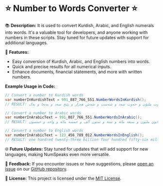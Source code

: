 
# ⭐ Number to Words Converter ⭐

📚 **Description:**
It is used to convert Kurdish, Arabic, and English numerals into words. It's a valuable tool for developers, and anyone working with numbers in these scripts. Stay tuned for future updates with support for additional languages.

🚀 **Features:**
- Easy conversion of Kurdish, Arabic, and English numbers into words.
- Quick and precise results for all numerical inputs.
- Enhance documents, financial statements, and more with written numbers.


**Example Usage in Code:**

```csharp
// Convert a number to Kurdish words
var numberInKurdishText = 991_887_766_551.NumberWordsInKurdish();
// RESULT: نۆ سەد و نۆوەت و یەک ملیار و هەشت سەد و هەشتا و حەوت ملیۆن و حەوت سەد و شەست و شەش هەزار و پێنج سەد و پەنجا و یەک

// Convert a number to Arabic words
var numberInArabicText = 991_887_766_551.NumberWordsInArabic();
// RESULT: تسعة مائة و واحد و تسعون مليار و ثمانية مائة و سبعة و ثمانون مليون و سبعة مائة و ستة و ستون ألف و خمسة مائة و واحد و خمسون

// Convert a number to English words
var numberInArabicText = 123_456_789_012.NumberWordsInEnglish();
// RESULT: one hundred twenty-three billion four hundred fifty-six million seven hundred eighty-nine thousand twelve
```


🌐 **Future Updates:**
Stay tuned for updates that will add support for new languages, making NumSpeaks even more versatile.

📣 **Feedback:**
If you encounter issues or have suggestions, please [open an issue](https://github.com/karwanessmat/NumberToKurdishWords/issues) on our [GitHub repository](https://github.com/karwanessmat/NumberToKurdishWords).

📄 **License:**
This project is licensed under the [MIT License](LICENSE).
